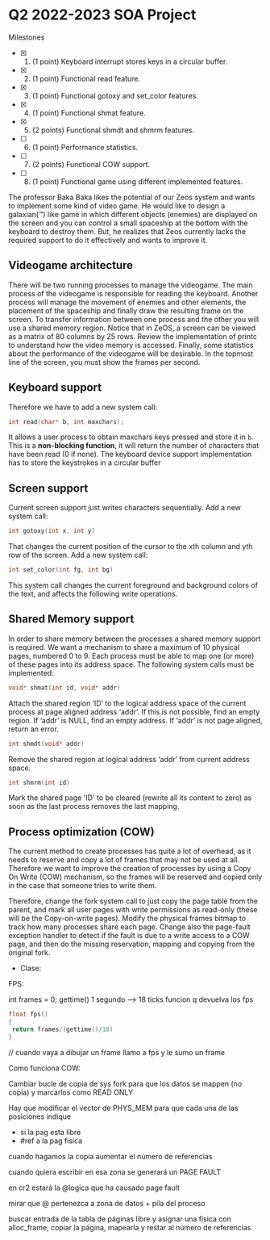 # Q2 2022-2023 SOA Project

Milestones

- [x] 1. (1 point) Keyboard interrupt stores keys in a circular buffer.
- [x] 2. (1 point) Functional read feature.
- [x] 3. (1 point) Functional gotoxy and set_color features.
- [x] 4. (1 point) Functional shmat feature.
- [x] 5. (2 points) Functional shmdt and shmrm features.
- [ ] 6. (1 point) Performance statistics.
- [ ] 7. (2 points) Functional COW support.
- [ ] 8. (1 point) Functional game using different implemented features.

The professor Baka Baka likes the potential of our Zeos system and wants to
implement some kind of video game. He would like to design a galaxian(™) like
game in which different objects (enemies) are displayed on the screen and you
can control a small spaceship at the bottom with the keyboard to destroy them.
But, he realizes that Zeos currently lacks the required support to do it
effectively and wants to improve it.

## Videogame architecture

There will be two running processes to manage the videogame. The main process
of the videogame is responsible for reading the keyboard. Another process will
manage the movement of enemies and other elements, the placement of the
spaceship and finally draw the resulting frame on the screen. To transfer
information between one process and the other you will use a shared memory
region. Notice that in ZeOS, a screen can be viewed as a matrix of 80 columns
by 25 rows. Review the implementation of printc to understand how the video
memory is accessed. Finally, some statistics about the performance of the
videogame will be desirable. In the topmost line of the screen, you must show
the frames per second.

## Keyboard support

Therefore we have to add a new system call:

```C
int read(char* b, int maxchars);
```

It allows a user process to obtain maxchars keys pressed and store it in `b`.
This is a **non-blocking function**, it will return the number of characters that
have been read (0 if none). The keyboard device support implementation has to
store the keystrokes in a circular buffer

## Screen support

Current screen support just writes characters sequentially. Add a new system
call: 

```C
int gotoxy(int x, int y)
```

That changes the current position of the cursor to the xth column and yth row
of the screen. Add a new system call:

```C
int set_color(int fg, int bg)
```

This system call changes the current foreground and background colors of the text, and affects the
following write operations.

## Shared Memory support

In order to share memory between the processes a shared memory support is
required. We want a mechanism to share a maximum of 10 physical pages, numbered
0 to 9. Each process must be able to map one (or more) of these pages into its
address space. The following system calls must be implemented:

```C
void* shmat(int id, void* addr)
```

Attach the shared region ‘ID’ to the logical address space of the current
process at page aligned address ‘addr’. If this is not possible, find an empty
region. If ‘addr’ is NULL, find an empty address. If ‘addr’ is not page
aligned, return an error.

```C
int shmdt(void* addr)
```

Remove the shared region at logical address ‘addr’ from current address space.

```C
int shmrm(int id)
```

Mark the shared page 'ID' to be cleared (rewrite all its content to zero) as
soon as the last process removes the last mapping.

## Process optimization (COW)

The current method to create processes has quite a lot of overhead, as it needs
to reserve and copy a lot of frames that may not be used at all. Therefore we
want to improve the creation of processes by using a Copy On Write (COW)
mechanism, so the frames will be reserved and copied only in the case that
someone tries to write them.

Therefore, change the fork system call to just copy the page table from the
parent, and mark all user pages with write permissions as read-only (these will
be the Copy-on-write pages). Modify the physical frames bitmap to track how
many processes share each page. Change also the page-fault exception handler to
detect if the fault is due to a write access to a COW page, and then do the
missing reservation, mapping and copying from the original fork.


* Clase:

FPS:

int frames = 0;
gettime()
1 segundo --> 18 ticks
funcion q devuelva los fps

```C
float fps()
{
 return frames/(gettime()/18)
}
```

// cuando vaya a dibujar un frame llamo a fps y le sumo un frame

Como funciona COW:

Cambiar bucle de copia de sys fork
para que los datos se mappen (no copia) y
marcarlos como READ ONLY

Hay que modificar el vector de PHYS_MEM
para que cada una de las posiciones indique

- si la pag esta libre
- #ref a la pag física

cuando hagamos la copia aumentar el número de referencias

cuando quiera escribir en esa zona se generará un PAGE FAULT

en cr2 estará la @logica que ha causado page fault

mirar que @ pertenezca a zona de datos + pila del proceso

buscar entrada de la tabla de páginas libre y asignar una física 
con alloc_frame, copiar la página, mapearla y restar al número de referencias
